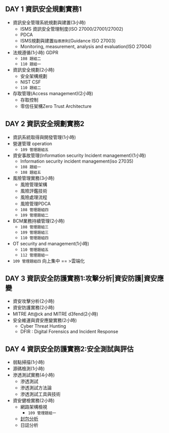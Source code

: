 ## DAY 1	資訊安全規劃實務1	
- 資訊安全管理系統規劃與建置(3小時)
  - ISMS 資訊安全管理制度(ISO 27000/27001/27002)
  - PDCA
  - ISMS規劃與建置`指導原則`(Guidance ISO 27003)
  - Monitoring, measurement, analysis and evaluation(ISO 27004)
- 法規遵循(1小時) GDPR
  - `108 題組二` 
  - `110 題組一`
- 資訊安全規劃(2小時)
  - 安全架構規劃
  - NIST CSF
  - `110 題組二` 
- 存取管理(Access management)(2小時)
  - 存取控制
  - 零信任架構Zero Trust Architecture
## DAY 2	資訊安全規劃實務2	
- 資訊系統取得與開發管理(1小時)
- 營運管理 operation
  - `109 管理題組五`  
- 資安事故管理(Information security Incident management)(1小時)
  - Information security incident management(iso 27035)
  - `108 題組一`
  - `108 題組五` 
- 風險管理實務(3小時)
  - 風險管理架構
  - 風險評鑑技術
  - 風險處理流程
  - 風險管理PDCA
  - `108 管理題組四`
  - `109 管理題組二`
- BCM業務持續管理(2小時)
  - `108 管理題組三`  
  - `109 管理題組三`
  - `110 管理題組四` 
- OT security and management(1小時)
  - `110 管理題組五`  
  - `112 管理題組一`  
- `109 管理題組四` 向上集中 == >雲端化 
## DAY 3	資訊安全防護實務1:攻擊分析|資安防護|資安應變
- 資安攻擊分析(2小時)
- 資安防護實務(2小時) 
- MITRE Att@ck and MITRE d3fend(2小時)
- 安全維運與資安應變實務(2小時)
  - Cyber Threat Hunting
  - DFIR : Digital Forensics and Incident Response
## DAY 4	資訊安全防護實務2:安全測試與評估	
- 弱點掃描(1小時)
- 源碼檢測(1小時)
- 滲透測試實務(4小時)
  - 滲透測試
  - 滲透測試方法論
  - 滲透測試工具與技術
- 資安健檢實務(2小時)
  - 網路架構檢視
    - `109 管理題組一`
  - [封包分析](./packetanalysis.md)
  - 日誌分析
